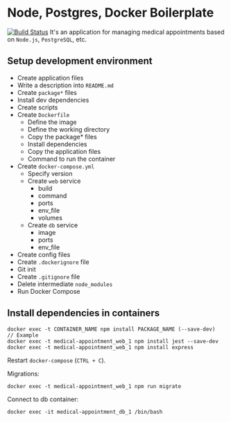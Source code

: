 # Node, Postgres, Docker Boilerplate 
[![Build Status](https://travis-ci.org/andresmunozit/medical-appointment.svg?branch=master)](https://travis-ci.org/andresmunozit/medical-appointment)
It's an application for managing medical appointments based on `Node.js`, `PostgreSQL`, etc.

## Setup development environment
- Create application files
- Write a description into `README.md`
- Create `package*` files
- Install dev dependencies
- Create scripts
- Create `Dockerfile`
    - Define the image
    - Define the working directory
    - Copy the package* files
    - Install dependencies
    - Copy the application files
    - Command to run the container
- Create `docker-compose.yml`
    - Specify version
    - Create `web` service
        - build
        - command
        - ports
        - env_file
        - volumes
    - Create `db` service
        - image
        - ports
        - env_file
- Create config files
- Create `.dockerignore` file
- Git init
- Create `.gitignore` file
- Delete intermediate `node_modules`
- Run Docker Compose

## Install dependencies in containers

```
docker exec -t CONTAINER_NAME npm install PACKAGE_NAME (--save-dev)
// Example
docker exec -t medical-appointment_web_1 npm install jest --save-dev
docker exec -t medical-appointment_web_1 npm install express
```

Restart `docker-compose` (`CTRL + C`).

Migrations:
```
docker exec -t medical-appointment_web_1 npm run migrate
```
Connect to db container:
```
docker exec -it medical-appointment_db_1 /bin/bash
```